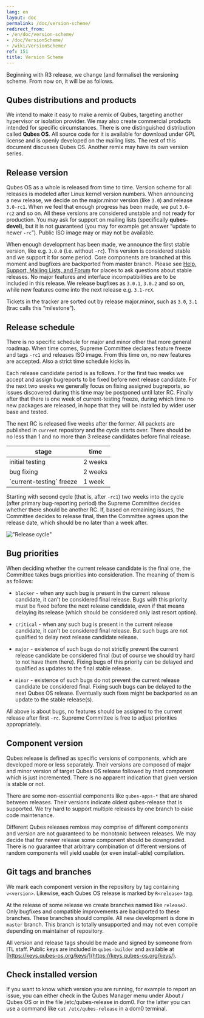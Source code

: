 ```yaml
---
lang: en
layout: doc
permalink: /doc/version-scheme/
redirect_from:
- /en/doc/version-scheme/
- /doc/VersionScheme/
- /wiki/VersionScheme/
ref: 151
title: Version Scheme
---
```


Beginning with R3 release, we change (and formalise) the versioning scheme.
From now on, it will be as follows.

Qubes distributions and products
--------------------------------

We intend to make it easy to make a remix of Qubes, targeting another
hypervisor or isolation provider. We may also create commercial products
intended for specific circumstances. There is one distinguished distribution
called **Qubes OS**. All source code for it is available for download under GPL
license and is openly developed on the mailing lists. The rest of this document
discusses Qubes OS. Another remix may have its own version series.

Release version
---------------

Qubes OS as a whole is released from time to time. Version scheme for all
releases is modeled after Linux kernel version numbers. When announcing a new
release, we decide on the major.minor version (like `3.0`) and release
`3.0-rc1`. When we feel that enough progress has been made, we put `3.0-rc2`
and so on. All these versions are considered unstable and not ready for
production. You may ask for support on mailing lists (specifically
**qubes-devel**), but it is not guaranteed (you may for example get answer
“update to newer `-rc`”). Public ISO image may or may not be available.

When enough development has been made, we announce the first stable version,
like e.g. `3.0.0` (i.e. without `-rc`). This version is considered stable and
we support it for some period. Core components are branched at this moment and
bugfixes are backported from master branch. Please see [Help, Support, Mailing
Lists, and Forum](/support/) for places to ask questions about stable releases. No major
features and interface incompatibilities are to be included in this release. We
release bugfixes as `3.0.1`, `3.0.2` and so on, while new features come into the
next release e.g. `3.1-rcX`.

Tickets in the tracker are sorted out by release major.minor, such as `3.0`,
`3.1` (trac calls this “milestone”).

Release schedule
----------------

There is no specific schedule for major and minor other that more general
roadmap. When time comes, Supreme Committee declares feature freeze and tags
`-rc1` and releases ISO image. From this time on, no new features are accepted.
Also a strict time schedule kicks in.

Each release candidate period is as follows. For the first two weeks we accept
and assign bugreports to be fixed before next release candidate. For the next
two weeks we generally focus on fixing assigned bugreports, so issues discovered
during this time may be postponed until later RC. Finally after that there is
one week of current-testing freeze, during which time no new packages are
released, in hope that they will be installed by wider user base and tested.

The next RC is released five weeks after the former. All packets are published
in `current` repository and the cycle starts over. There should be no less than
1 and no more than 3 release candidates before final release.

<table>
    <thead>
        <tr><th>stage</th><th>time</th></tr>
    </thead>
    <tbody>
        <tr><td>initial testing</td><td>2 weeks</td></tr>
        <tr><td>bug fixing</td><td>2 weeks</td></tr>
        <tr><td>`current-testing` freeze</td><td>1 week</td></tr>
    </tbody>
</table>

Starting with second cycle (that is, after `-rc1`) two weeks into the cycle
(after primary bug-reporting period) the Supreme Committee decides whether there
should be another RC. If, based on remaining issues, the Committee decides to
release final, then the Committee agrees upon the release date, which should be
no later than a week after.

!["Release cycle"](/attachment/doc/release-cycle.svg)

Bug priorities
--------------

When deciding whether the current release candidate is the final one, the Committee
takes bugs priorities into consideration. The meaning of them is as follows:

* `blocker` - when any such bug is present in the current release candidate, it
can't be considered final release. Bugs with this priority must be fixed before
the next release candidate, even if that means delaying its release (which
should be considered only last resort option).

* `critical` - when any such bug is present in the current release candidate, it
can't be considered final release. But such bugs are not qualified to delay
next release candidate release.

* `major` - existence of such bugs do not strictly prevent the current release
candidate be considered final (but of course we should try hard to not have
them there). Fixing bugs of this priority can be delayed and qualified as
updates to the final stable release.

* `minor` - existence of such bugs do not prevent the current release candidate
be considered final. Fixing such bugs can be delayed to the next Qubes OS
release. Eventually such fixes might be backported as an update to the stable
release(s).

All above is about bugs, no features should be assigned to the current release
after first `-rc`. Supreme Committee is free to adjust priorities appropriately.

Component version
-----------------

Qubes release is defined as specific versions of components, which are
developed more or less separately. Their versions are composed of major and
minor version of target Qubes OS release followed by third component which is
just incremented. There is no apparent indication that given version is stable
or not.

There are some non-essential components like `qubes-apps-*` that are shared
between releases. Their versions indicate oldest qubes-release that is
supported. We try hard to support multiple releases by one branch to ease code
maintenance.

Different Qubes releases remixes may comprise of different components and
version are not guaranteed to be monotonic between releases. We may decide that
for newer release some component should be downgraded. There is no guarantee
that arbitrary combination of different versions of random components will
yield usable (or even install-able) compilation.

Git tags and branches
---------------------

We mark each component version in the repository by tag containing
`v<version>`. Likewise, each Qubes OS release is marked by `R<release>` tag.

At the release of some release we create branches named like `release2`. Only
bugfixes and compatible improvements are backported to these branches. These
branches should compile. All new development is done in `master` branch. This
branch is totally unsupported and may not even compile depending on maintainer
of repository.

All version and release tags should be made and signed by someone from ITL
staff. Public keys are included in `qubes-builder` and available at
[https://keys.qubes-os.org/keys/](https://keys.qubes-os.org/keys/).

Check installed version
-----------------

If you want to know which version you are running, for example to report
an issue, you can either check in the Qubes Manager menu under About / Qubes OS  or in the file /etc/qubes-release in dom0. For the latter you can use a command like `cat /etc/qubes-release` in a dom0 terminal.
